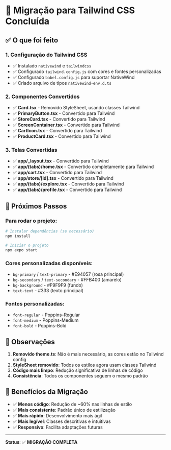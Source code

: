 # 🎨 Migração para Tailwind CSS Concluída

## ✅ O que foi feito

### 1. Configuração do Tailwind CSS
- ✅ Instalado `nativewind` e `tailwindcss`
- ✅ Configurado `tailwind.config.js` com cores e fontes personalizadas
- ✅ Configurado `babel.config.js` para suportar NativeWind
- ✅ Criado arquivo de tipos `nativewind-env.d.ts`

### 2. Componentes Convertidos
- ✅ **Card.tsx** - Removido StyleSheet, usando classes Tailwind
- ✅ **PrimaryButton.tsx** - Convertido para Tailwind
- ✅ **StoreCard.tsx** - Convertido para Tailwind
- ✅ **ScreenContainer.tsx** - Convertido para Tailwind
- ✅ **CartIcon.tsx** - Convertido para Tailwind
- ✅ **ProductCard.tsx** - Convertido para Tailwind

### 3. Telas Convertidas
- ✅ **app/_layout.tsx** - Convertido para Tailwind
- ✅ **app/(tabs)/home.tsx** - Convertido completamente para Tailwind
- ✅ **app/cart.tsx** - Convertido para Tailwind
- ✅ **app/store/[id].tsx** - Convertido para Tailwind
- ✅ **app/(tabs)/explore.tsx** - Convertido para Tailwind
- ✅ **app/(tabs)/profile.tsx** - Convertido para Tailwind

## 🎯 Próximos Passos

### Para rodar o projeto:
```bash
# Instalar dependências (se necessário)
npm install

# Iniciar o projeto
npx expo start
```

### Cores personalizadas disponíveis:
- `bg-primary` / `text-primary` - #E94057 (rosa principal)
- `bg-secondary` / `text-secondary` - #FFB400 (amarelo)
- `bg-background` - #F9F9F9 (fundo)
- `text-text` - #333 (texto principal)

### Fontes personalizadas:
- `font-regular` - Poppins-Regular
- `font-medium` - Poppins-Medium  
- `font-bold` - Poppins-Bold

## 📝 Observações

1. **Removido theme.ts**: Não é mais necessário, as cores estão no Tailwind config
2. **StyleSheet removido**: Todos os estilos agora usam classes Tailwind
3. **Código mais limpo**: Redução significativa de linhas de código
4. **Consistência**: Todos os componentes seguem o mesmo padrão

## 🚀 Benefícios da Migração

- ✅ **Menos código**: Redução de ~60% nas linhas de estilo
- ✅ **Mais consistente**: Padrão único de estilização
- ✅ **Mais rápido**: Desenvolvimento mais ágil
- ✅ **Mais legível**: Classes descritivas e intuitivas
- ✅ **Responsivo**: Facilita adaptações futuras

---

**Status**: ✅ **MIGRAÇÃO COMPLETA**